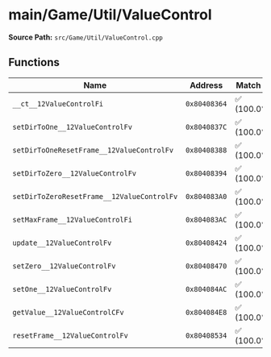 # main/Game/Util/ValueControl

**Source Path:** `src/Game/Util/ValueControl.cpp`

## Functions

| Name | Address | Match % |
|------|---------|---------|
| `__ct__12ValueControlFi` | `0x80408364` | :white_check_mark: (100.0%) |
| `setDirToOne__12ValueControlFv` | `0x8040837C` | :white_check_mark: (100.0%) |
| `setDirToOneResetFrame__12ValueControlFv` | `0x80408388` | :white_check_mark: (100.0%) |
| `setDirToZero__12ValueControlFv` | `0x80408394` | :white_check_mark: (100.0%) |
| `setDirToZeroResetFrame__12ValueControlFv` | `0x804083A0` | :white_check_mark: (100.0%) |
| `setMaxFrame__12ValueControlFi` | `0x804083AC` | :white_check_mark: (100.0%) |
| `update__12ValueControlFv` | `0x80408424` | :white_check_mark: (100.0%) |
| `setZero__12ValueControlFv` | `0x80408470` | :white_check_mark: (100.0%) |
| `setOne__12ValueControlFv` | `0x804084AC` | :white_check_mark: (100.0%) |
| `getValue__12ValueControlCFv` | `0x804084E8` | :white_check_mark: (100.0%) |
| `resetFrame__12ValueControlFv` | `0x80408534` | :white_check_mark: (100.0%) |
